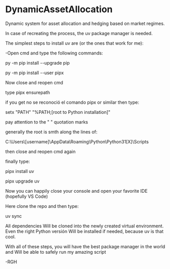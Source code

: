 # DynamicAssetAllocation

Dynamic system for asset allocation and hedging based on market regimes.



In case of recreating the process, the uv package manager is needed.

The simplest steps to install uv are (or the ones that work for me):



-Open cmd and type the following commands:



py -m pip install --upgrade pip



py -m pip install --user pipx



Now close and reopen cmd



type pipx ensurepath



if you get no se reconoció el comando pipx or similar then type:



setx "PATH" "%PATH;\[root to Python installation]"

pay attention to the " " quotation marks

generally the root is smth along the lines of:

C:\\Users\\\[username]\\AppData\\Roaming\\Python\\Python31\[X]\\Scripts



then close and reopen cmd again



finally type:


pipx install uv



pipx upgrade uv



Now you can happily close your console and open your favorite IDE (hopefully VS Code)



Here clone the repo and then type:

uv sync

All dependencies Will be cloned into the newly created virtual environment. Even the right Python versión Will be installed if needed, because uv is that cool.



With all of these steps, you will have the best package manager in the world and Will be able to safely run my amazing script

-RGH

